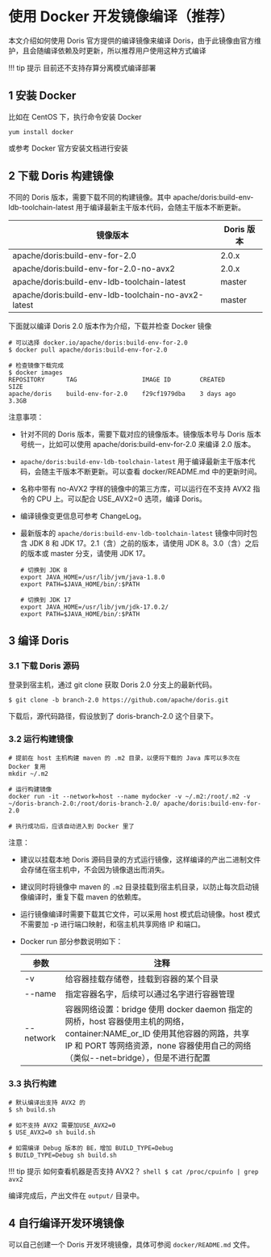 # 使用 Docker 开发镜像编译（推荐）
本文介绍如何使用 Doris 官方提供的编译镜像来编译 Doris，由于此镜像由官方维护，且会随编译依赖及时更新，所以推荐用户使用这种方式编译

!!! tip 提示
    目前还不支持存算分离模式编译部署

## 1 安装 Docker
比如在 CentOS 下，执行命令安装 Docker

```shell
yum install docker
```

或参考 Docker 官方安装文档进行安装

## 2 下载 Doris 构建镜像
不同的 Doris 版本，需要下载不同的构建镜像。其中 apache/doris:build-env-ldb-toolchain-latest 用于编译最新主干版本代码，会随主干版本不断更新。

| 镜像版本 | Doris 版本 |
| -- | -- |
| apache/doris:build-env-for-2.0 | 2.0.x |
| apache/doris:build-env-for-2.0-no-avx2 | 2.0.x |
| apache/doris:build-env-ldb-toolchain-latest | master |
| apache/doris:build-env-ldb-toolchain-no-avx2-latest | master |

下面就以编译 Doris 2.0 版本作为介绍，下载并检查 Docker 镜像

```shell
# 可以选择 docker.io/apache/doris:build-env-for-2.0
$ docker pull apache/doris:build-env-for-2.0

# 检查镜像下载完成
$ docker images
REPOSITORY      TAG                  IMAGE ID        CREATED       SIZE
apache/doris    build-env-for-2.0    f29cf1979dba    3 days ago    3.3GB
```

注意事项：
* 针对不同的 Doris 版本，需要下载对应的镜像版本。镜像版本号与 Doris 版本号统一，比如可以使用 apache/doris:build-env-for-2.0 来编译 2.0 版本。
* `apache/doris:build-env-ldb-toolchain-latest` 用于编译最新主干版本代码，会随主干版本不断更新。可以查看 docker/README.md 中的更新时间。
* 名称中带有 no-AVX2 字样的镜像中的第三方库，可以运行在不支持 AVX2 指令的 CPU 上。可以配合 USE_AVX2=0 选项，编译 Doris。
* 编译镜像变更信息可参考 ChangeLog。
* 最新版本的 `apache/doris:build-env-ldb-toolchain-latest` 镜像中同时包含 JDK 8 和 JDK 17。2.1（含）之前的版本，请使用 JDK 8。3.0（含）之后的版本或 master 分支，请使用 JDK 17。

    ```shell
    # 切换到 JDK 8
    export JAVA_HOME=/usr/lib/jvm/java-1.8.0
    export PATH=$JAVA_HOME/bin/:$PATH

    # 切换到 JDK 17
    export JAVA_HOME=/usr/lib/jvm/jdk-17.0.2/
    export PATH=$JAVA_HOME/bin/:$PATH
    ```

## 3 编译 Doris
### 3.1 下载 Doris 源码
登录到宿主机，通过 git clone 获取 Doris 2.0 分支上的最新代码。

```shell
$ git clone -b branch-2.0 https://github.com/apache/doris.git
```

下载后，源代码路径，假设放到了 doris-branch-2.0 这个目录下。

### 3.2 运行构建镜像

```shell
# 提前在 host 主机构建 maven 的 .m2 目录，以便将下载的 Java 库可以多次在 Docker 复用
mkdir ~/.m2 

# 运行构建镜像
docker run -it --network=host --name mydocker -v ~/.m2:/root/.m2 -v ~/doris-branch-2.0:/root/doris-branch-2.0/ apache/doris:build-env-for-2.0  

# 执行成功后，应该自动进入到 Docker 里了
```

注意：
* 建议以挂载本地 Doris 源码目录的方式运行镜像，这样编译的产出二进制文件会存储在宿主机中，不会因为镜像退出而消失。
* 建议同时将镜像中 maven 的 `.m2` 目录挂载到宿主机目录，以防止每次启动镜像编译时，重复下载 maven 的依赖库。
* 运行镜像编译时需要下载其它文件，可以采用 host 模式启动镜像。host 模式不需要加 -p 进行端口映射，和宿主机共享网络 IP 和端口。
* Docker run 部分参数说明如下：

    | 参数 | 注释 |
    | -- | -- |
    | -v | 给容器挂载存储卷，挂载到容器的某个目录 |
    | --name | 指定容器名字，后续可以通过名字进行容器管理 |
    | --network      | 容器网络设置：bridge 使用 docker daemon 指定的网桥，host 容器使用主机的网络，container:NAME_or_ID 使用其他容器的网路，共享 IP 和 PORT 等网络资源，none 容器使用自己的网络（类似--net=bridge），但是不进行配置 |

### 3.3 执行构建

```shell
# 默认编译出支持 AVX2 的
$ sh build.sh

# 如不支持 AVX2 需要加USE_AVX2=0
$ USE_AVX2=0 sh build.sh

# 如需编译 Debug 版本的 BE，增加 BUILD_TYPE=Debug
$ BUILD_TYPE=Debug sh build.sh
```

!!! tip 提示
    如何查看机器是否支持 AVX2？
    ```shell
    $ cat /proc/cpuinfo | grep avx2
    ```

编译完成后，产出文件在 `output/` 目录中。

## 4 自行编译开发环境镜像
可以自己创建一个 Doris 开发环境镜像，具体可参阅 `docker/README.md` 文件。